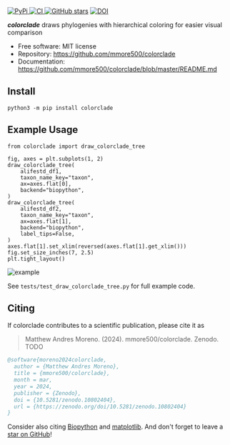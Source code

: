 [
![PyPi](https://img.shields.io/pypi/v/colorclade.svg?)
](https://pypi.python.org/pypi/colorclade)
[
![CI](https://github.com/mmore500/colorclade/actions/workflows/ci.yaml/badge.svg)
](https://github.com/mmore500/colorclade/actions)
[
![GitHub stars](https://img.shields.io/github/stars/mmore500/colorclade.svg?style=round-square&logo=github&label=Stars&logoColor=white)](https://github.com/mmore500/colorclade)
[![DOI](https://zenodo.org/badge/770006855.svg)](https://zenodo.org/doi/10.5281/zenodo.10802404)

**_colorclade_** draws phylogenies with hierarchical coloring for
easier visual comparison

- Free software: MIT license
- Repository: <https://github.com/mmore500/colorclade>
- Documentation: <https://github.com/mmore500/colorclade/blob/master/README.md>

## Install

`python3 -m pip install colorclade`

## Example Usage

```python3
from colorclade import draw_colorclade_tree

fig, axes = plt.subplots(1, 2)
draw_colorclade_tree(
    alifestd_df1,
    taxon_name_key="taxon",
    ax=axes.flat[0],
    backend="biopython",
)
draw_colorclade_tree(
    alifestd_df2,
    taxon_name_key="taxon",
    ax=axes.flat[1],
    backend="biopython",
    label_tips=False,
)
axes.flat[1].set_xlim(reversed(axes.flat[1].get_xlim()))
fig.set_size_inches(7, 2.5)
plt.tight_layout()
```

![example](docs/assets/test_draw_colorclade_tree.png)

See `tests/test_draw_colorclade_tree.py` for full example code.

## Citing

If colorclade contributes to a scientific publication, please cite it as

> Matthew Andres Moreno. (2024). mmore500/colorclade. Zenodo. TODO

```bibtex
@software{moreno2024colorclade,
  author = {Matthew Andres Moreno},
  title = {mmore500/colorclade},
  month = mar,
  year = 2024,
  publisher = {Zenodo},
  doi = {10.5281/zenodo.10802404},
  url = {https://zenodo.org/doi/10.5281/zenodo.10802404}
}
```

Consider also citing [Biopython](https://biopython.org/wiki/Publications) and [matplotlib](https://matplotlib.org/stable/users/project/citing.html).
And don't forget to leave a [star on GitHub](https://github.com/mmore500/colorclade/stargazers)!
